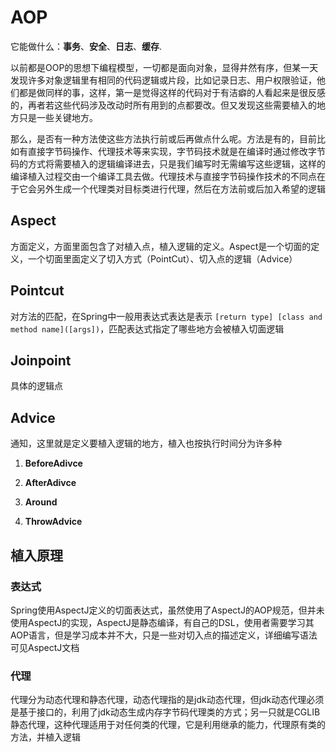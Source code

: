 # AOP

它能做什么：**事务**、**安全**、**日志**、**缓存**.

以前都是OOP的思想下编程模型，一切都是面向对象，显得井然有序，但某一天发现许多对象逻辑里有相同的代码逻辑或片段，比如记录日志、用户权限验证，他们都是做同样的事，这样，第一是觉得这样的代码对于有洁癖的人看起来是很反感的，再者若这些代码涉及改动时所有用到的点都要改。但又发现这些需要植入的地方只是一些关键地方。

那么，是否有一种方法使这些方法执行前或后再做点什么呢。方法是有的，目前比如有直接字节码操作、代理技术等来实现，字节码技术就是在编译时通过修改字节码的方式将需要植入的逻辑编译进去，只是我们编写时无需编写这些逻辑，这样的编译植入过程交由一个编译工具去做。代理技术与直接字节码操作技术的不同点在于它会另外生成一个代理类对目标类进行代理，然后在方法前或后加入希望的逻辑

## Aspect

方面定义，方面里面包含了对植入点，植入逻辑的定义。Aspect是一个切面的定义，一个切面里面定义了切入方式（PointCut）、切入点的逻辑（Advice）

## Pointcut

对方法的匹配，在Spring中一般用表达式表达是表示 `[return type] [class and method name]([args])`，匹配表达式指定了哪些地方会被植入切面逻辑

## Joinpoint

具体的逻辑点

## Advice

通知，这里就是定义要植入逻辑的地方，植入也按执行时间分为许多种

1. **BeforeAdivce**

2. **AfterAdivce**

3. **Around**



1. **ThrowAdvice**

## 植入原理

### 表达式

Spring使用AspectJ定义的切面表达式，虽然使用了AspectJ的AOP规范，但并未使用AspectJ的实现，AspectJ是静态编译，有自己的DSL，使用者需要学习其AOP语言，但是学习成本并不大，只是一些对切入点的描述定义，详细编写语法可见AspectJ文档

### 代理

代理分为动态代理和静态代理，动态代理指的是jdk动态代理，但jdk动态代理必须是基于接口的，利用了jdk动态生成内存字节码代理类的方式；另一只就是CGLIB静态代理，这种代理适用于对任何类的代理，它是利用继承的能力，代理原有类的方法，并植入逻辑


